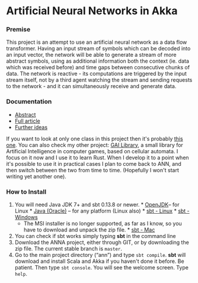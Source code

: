 Artificial Neural Networks in Akka
==================================

### Premise

  This project is an attempt to use an artificial neural network as a data flow transformer. Having an input stream of symbols which can be decoded into an input vector, the network will be able to generate a stream of more abstract symbols, using as additional information both the context (ie. data which was received before) and time gaps between consecutive chunks of data. The network is reactive - its computations are triggered by the input stream itself, not by a third agent watching the stream and sending requests to the network - and it can simultaneously receive and generate data.
  
### Documentation
  * [Abstract]
  * [Full article]
  * [Further ideas]

If you want to look at only one class in this project then it's probably [this one](https://github.com/makingthematrix/ann/blob/SOSWithBlock_1.0/src/main/scala/anna/async/Neuron.scala).
You can also check my other project: [GAI Library](https://github.com/makingthematrix/gailibrary), a small library for Artificial Intelligence in computer games, based on cellular automata. I focus on it now and I use it to learn Rust. When I develop it to a point when it's possible to use it in practical cases I plan to come back to ANN, and then switch between the two from time to time. (Hopefully I won't start writing yet another one).

### How to Install
  1. You will need Java JDK 7+ and sbt 0.13.8 or newer.
    * [OpenJDK]– for Linux
    * [Java (Oracle)] – for any platform (Linux also)
    * [sbt - Linux]
    * [sbt - Windows] 
        * The MSI installer is no longer supported, as far as I know, so you have to download and unpack the zip file.
    * [sbt - Mac] 
  2. You can check if sbt works simply typing **sbt** in the command line
  3. Download the ANNA project, either through GIT, or by downloading the zip file. The current stable branch is `master`.
  4. Go to the main project directory (“ann”) and type `sbt compile`. **sbt** will download and install Scala and Akka if you haven't done it before. Be patient. Then type `sbt console`. You will see the welcome screen. Type `help`.

   [Abstract]: <https://github.com/makingthematrix/ann/blob/SOSWithBlock_1.0/doc/ArtificialNeuralNetworksInAkka-abstract.pdf>
   [Full article]: <https://github.com/makingthematrix/ann/blob/SOSWithBlock_1.0/doc/ArtificialNeuralNetworksInAkka.pdf>
   [Further ideas]: <https://github.com/makingthematrix/ann/blob/SOSWithBlock_1.0/doc/FurtherIdeas.pdf>
   [OpenJDK]: <http://openjdk.java.net/install/>
   [Java (Oracle)]: <http://www.oracle.com/technetwork/java/javase/downloads/index.html>
   [sbt - Linux]: <http://www.scala-sbt.org/0.13/docs/Installing-sbt-on-Linux.html>
   [sbt - Windows]: <http://www.scala-sbt.org/0.13/docs/Installing-sbt-on-Windows.html>
   [sbt - Mac]: <http://www.scala-sbt.org/0.13/docs/Installing-sbt-on-Mac.html>
